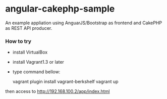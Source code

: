 angular-cakephp-sample
======================

An example appliation using AnguarJS/Bootstrap as frontend and CakePHP as REST API producer.


### How to try

* install VirtualBox
* install Vagrant1.3 or later
* type command bellow:

    vagrant plugin install vagrant-berkshelf
    vagrant up

then access to http://192.168.100.2/app/index.html